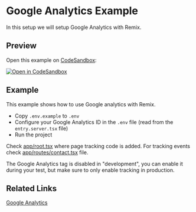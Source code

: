 # Google Analytics Example

In this setup we will setup Google Analytics with Remix.

## Preview

Open this example on [CodeSandbox](https://codesandbox.com):

[![Open in CodeSandbox](https://codesandbox.io/static/img/play-codesandbox.svg)](https://codesandbox.io/s/github/remix-run/examples/tree/main/google-analytics)

## Example

This example shows how to use Google analytics with Remix.

- Copy `.env.example` to `.env`
- Configure your Google Analytics ID in the `.env` file (read from the `entry.server.tsx` file)
- Run the project

Check [app/root.tsx](./app/root.tsx) where page tracking code is added. For tracking events check [app/routes/contact.tsx](./app/routes/contact.tsx) file.

The Google Analytics tag is disabled in "development", you can enable it during your test, but make sure to only enable tracking in production.

## Related Links

[Google Analytics](https://analytics.google.com/analytics/web/)
